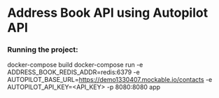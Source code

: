 # Address Book API using Autopilot API


### Running the project:

docker-compose build
docker-compose run -e ADDRESS_BOOK_REDIS_ADDR=redis:6379 -e AUTOPILOT_BASE_URL=https://demo1330407.mockable.io/contacts -e AUTOPILOT_API_KEY=<API_KEY> -p 8080:8080 app